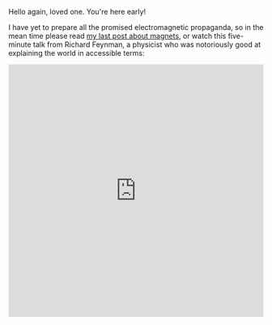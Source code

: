 <!--
title: Magnets, again.
description: Another dose of electromagnetic propaganda.
publish_date: 2019-12-21
-->

Hello again, loved one. You're here early!

I have yet to prepare all the promised electromagnetic propaganda, so in the mean time please read [my last post about magnets](/magnets), or watch this five-minute talk from Richard Feynman, a physicist who was notoriously good at explaining the world in accessible terms:

<iframe width="100%" height="500" src="https://www.youtube.com/embed/N1pIYI5JQLE" frameborder="0" allow="accelerometer; autoplay; encrypted-media; gyroscope; picture-in-picture" allowfullscreen></iframe>